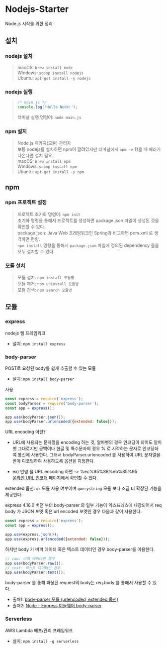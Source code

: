 # Nodejs-Starter
Node.js 시작을 위한 정리

## 설치
### nodejs 설치
> macOS: `brew install node`  
> Windows: `scoop install nodejs`  
> Ubuntu: `apt-get install -y nodejs`  

### nodejs 실행
> ``` javascript
> /* main.js */
> console.log('Hello Node!');
> ```
> 터미널 실행 명령어: `node main.js`

### npm 설치
> Node.js 패키지(모듈) 관리자  
> 보통 nodejs를 설치하면 npm이 깔려있지만 터미널에서 `npm -v` 했을 때 에러가 나온다면 설치 필요.  
> macOS: `brew install npm`  
> Windows: `scoop install npm`  
> Ubuntu: `apt-get install -y npm`  

## npm
### npm 프로젝트 설정
> 프로젝트 초기화 명령어: `npm init`  
> 초기화 명령을 통해서 프로젝트를 생성하면 package.json 파일이 생성된 것을 확인할 수 있다.  
> package.json: Java Web 프레임워크인 Spring과 비교하면 pom.xml 로 생각하면 편함.   
> `npm install` 명령을 통해서 `package.json` 파일에 정의된 dependency 들을 모두 설치할 수 있다.

### 모듈 설치
>모듈 설치: `npm install 모듈명`  
>모듈 제거: `npm uninstall 모듈명`  
>모듈 검색: `npm search 모듈명`  

## 모듈
### express
nodejs 웹 프레임워크
* 설치: `npm install express`

### body-parser
POST로 요청된 body를 쉽게 추출할 수 있는 모듈
* 설치: `npm install body-parser`   

사용
```javascript
const express = require('express');
const bodyParser = require('body-parser');
const app = express();

app.use(bodyParser.json());
app.use(bodyParser.urlencoded({extended: false}));
```
URL encoding 이란? 
* URL에 사용되는 문자열을 encoding 하는 것, 알파벳의 경우 인코딩이 되어도 알파벳 그대로지만 공백이나 한글 및 특수문자의 경우
% 로 시작하는 문자로 인코딩하여 통신에 사용한다. 그래서 bodyParser.urlencoded 를 사용하여 URL 문자열을 받아 디코딩하여 사용하도록 옵션을 지정한다.   

* ex) 안녕 을 URL encoding 하면 -> %ec%95%88%eb%85%95   
[온라인 URL 인코더](https://www.convertstring.com/ko/EncodeDecode/UrlEncode) 페이지에서 확인할 수 있다.

extended 옵션: `qs` 모듈 사용 여부이며 `querystring` 모듈 보다 조금 더 확장된 기능을 제공한다.   

express 4.16.0 버전 부터 body-parser 의 일부 기능이 익스프레스에 내장되어서 req body 가 JSON 포멧 혹은 url encoded 포멧인 경우 다음과 같이 사용한다.
```javascript
const express = require('express');
const app = express();

app.use(express.json());
app.use(express.urlencoded({extended: false}));
```

하지만 body 가 버퍼 데이터 혹은 텍스트 데이터인 경우 body-parser를 이용한다.
``` javascript
// raw: 버퍼 데이터인 경우
app.use(bodyParser.raw());
// text: 텍스트 데이터인 경우
app.use(bodyParser.text());
```

body-parser 를 통해 파싱된 request의 body는 req.body 를 통해서 사용할 수 있다.

* 출처1: [body-parser 모듈 (urlencoded, extended 옵션)](https://sjh836.tistory.com/154)
* 출처2: [Node - Express 미들웨어 body-parser](https://backback.tistory.com/336) 

### Serverless
AWS Lambda 배포/관리 프레임워크   
* 설치: `npm install -g serverless`

